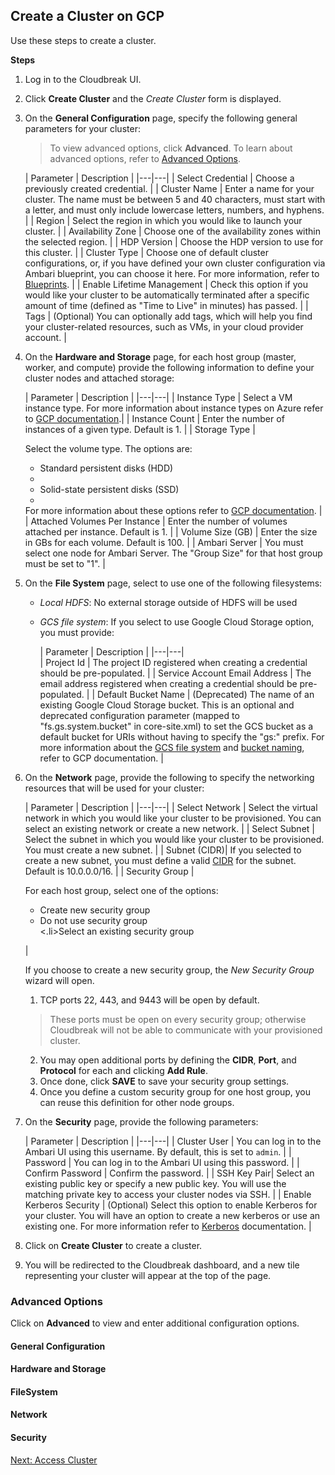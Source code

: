## Create a Cluster on GCP 

Use these steps to create a cluster.

**Steps**

1. Log in to the Cloudbreak UI.

2. Click **Create Cluster** and the *Create Cluster* form is displayed.

3. On the **General Configuration** page, specify the following general parameters for your cluster:

    > To view advanced options, click **Advanced**. To learn about advanced options, refer to [Advanced Options](#advanced-options).

    | Parameter | Description |
|---|---|
| Select Credential | Choose a previously created credential. |
| Cluster Name | Enter a name for your cluster. The name must be between 5 and 40 characters, must start with a letter, and must only include lowercase letters, numbers, and hyphens. |
| Region | Select the region in which you would like to launch your cluster. |
| Availability Zone | Choose one of the availability zones within the selected region. |
| HDP Version | Choose the HDP version to use for this cluster. |
| Cluster Type | Choose one of default cluster configurations, or, if you have defined your own cluster configuration via Ambari blueprint, you can choose it here. For more information, refer to [Blueprints](blueprints.md). |
| Enable Lifetime Management | Check this option if you would like your cluster to be automatically terminated after a specific amount of time (defined as "Time to Live" in minutes) has passed. |
| Tags | (Optional) You can optionally add tags, which will help you find your cluster-related resources, such as VMs, in your cloud provider account. |
    
4. On the **Hardware and Storage** page, for each host group (master, worker, and compute) provide the following information to define your cluster nodes and attached storage:
    
    | Parameter | Description |
|---|---|
| Instance Type | Select a VM instance type. For more information about instance types on Azure refer to [GCP documentation](https://cloud.google.com/compute/docs/machine-types).|
| Instance Count | Enter the number of instances of a given type. Default is 1. |
| Storage Type |  <p>Select the volume type. The options are:<ul><li>Standard persistent disks (HDD)<li><li>Solid-state persistent disks (SSD)<li></ul> For more information about these options refer to <a href="https://cloud.google.com/compute/docs/disks/" target="_blank">GCP documentation</a>. |
| Attached Volumes Per Instance | Enter the number of volumes attached per instance. Default is 1. |
| Volume Size (GB) | Enter the size in GBs for each volume. Default is 100. | 
| Ambari Server | You must select one node for Ambari Server. The "Group Size" for that host group must be set to "1". |  


7. On the **File System** page, select to use one of the following filesystems:

    * *Local HDFS*: No external storage outside of HDFS will be used
    * *GCS file system*: If you select to use Google Cloud Storage option, you must provide:

        | Parameter | Description |
|---|---|  
| Project Id | The project ID registered when creating a credential should be pre-populated. |
| Service Account Email Address | The email address registered when creating a credential should be pre-populated. |
| Default Bucket Name | (Deprecated) The name of an existing Google Cloud Storage bucket. This is an optional and deprecated configuration parameter (mapped to "fs.gs.system.bucket" in core-site.xml) to set the GCS bucket as a default bucket for URIs without having to specify the "gs:" prefix.  For more information about the [GCS file system](https://cloud.google.com/storage/docs/gcs-fuse) and [bucket naming](https://cloud.google.com/storage/docs/naming#requirements), refer to  GCP documentation. |

6. On the **Network** page, provide the following to specify the networking resources that will be used for your cluster:

    | Parameter | Description |
|---|---|
| Select Network | Select the virtual network in which you would like your cluster to be provisioned. You can select an existing network or create a new network. |
| Select Subnet | Select the subnet in which you would like your cluster to be provisioned. You must create a new subnet. |
| Subnet (CIDR)| If you selected to create a new subnet, you must define a valid [CIDR](http://www.ipaddressguide.com/cidr) for the subnet. Default is 10.0.0.0/16. |
| Security Group | <p>For each host group, select one of the options:<ul><li>Create new security group</li><li>Do not use security group</li><.li>Select an existing security group</li></ul></p> |

    If you choose to create a new security group, the *New Security Group* wizard will open.
    
    1. TCP ports 22, 443, and 9443 will be open by default. 
    
    > These ports must be open on every security group; otherwise Cloudbreak will not be able to communicate with your provisioned cluster.
    
    2. You may open additional ports by defining the **CIDR**, **Port**, and **Protocol** for each and clicking **Add Rule**. 
    3. Once done, click **SAVE** to save your security group settings.
    4. Once you define a custom security group for one host group, you can reuse this definition for other node groups.


5. On the **Security** page, provide the following parameters:

    | Parameter | Description |
|---|---|
| Cluster User | You can log in to the Ambari UI using this username. By default, this is set to `admin`. |
| Password | You can log in to the Ambari UI using this password. |
| Confirm Password | Confirm the password. |
| SSH Key Pair| Select an existing public key or specify a new public key. You will use the matching private key to access your cluster nodes via SSH. |
| Enable Kerberos Security | (Optional) Select this option to enable Kerberos for your cluster. You will have an option to create a new kerberos or use an existing one. For more information refer to [Kerberos](security-kerberos.md) documentation. |

8. Click on **Create Cluster** to create a cluster.

9. You will be redirected to the Cloudbreak dashboard, and a new tile representing your cluster will appear at the top of the page.



### Advanced Options

Click on **Advanced** to view and enter additional configuration options.

#### General Configuration


#### Hardware and Storage


#### FileSystem


#### Network


#### Security 

<div class="next">
<a href="../gcp-clusters-access/index.html">Next: Access Cluster</a>
</div>


